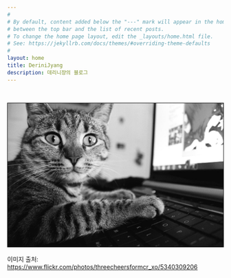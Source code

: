 ```yaml
---
#
# By default, content added below the "---" mark will appear in the home page
# between the top bar and the list of recent posts.
# To change the home page layout, edit the _layouts/home.html file.
# See: https://jekyllrb.com/docs/themes/#overriding-theme-defaults
#
layout: home
title: DeriniJyang
description: 데리니쟝의 블로그
---
```


<br>


![cat](./assets/images/home.jpg)

이미지 출처: <https://www.flickr.com/photos/threecheersformcr_xo/5340309206>
